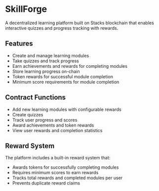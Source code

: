 # SkillForge

A decentralized learning platform built on Stacks blockchain that enables interactive quizzes and progress tracking with rewards.

## Features
- Create and manage learning modules
- Take quizzes and track progress
- Earn achievements and rewards for completing modules
- Store learning progress on-chain
- Token rewards for successful module completion
- Minimum score requirements for module completion

## Contract Functions
- Add new learning modules with configurable rewards
- Create quizzes
- Track user progress and scores
- Award achievements and token rewards
- View user rewards and completion statistics

## Reward System
The platform includes a built-in reward system that:
- Awards tokens for successfully completing modules
- Requires minimum scores to earn rewards
- Tracks total rewards and completed modules per user
- Prevents duplicate reward claims
